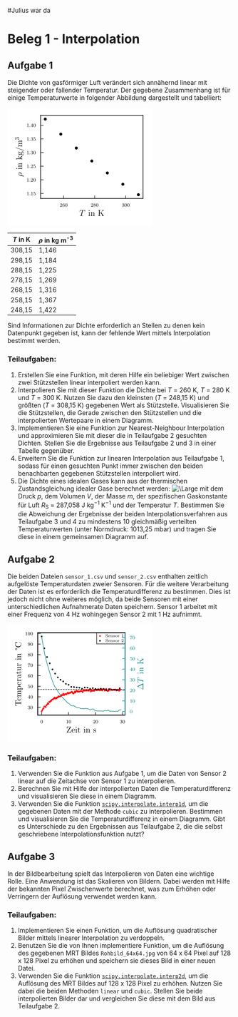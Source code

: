 #Julius war da
# Beleg 1 - Interpolation

## Aufgabe 1
Die Dichte von gasförmiger Luft verändert sich annähernd linear mit steigender oder fallender Temperatur. Der gegebene Zusammenhang ist für einige Temperaturwerte in folgender Abbildung dargestellt und tabelliert:

![IMG EXERCISE2](Daten_Aufgabe_1/Aufgabe_1_Dichtefunktion.png)

| *T* in K | *&#961;* in kg m<sup>-3</sup> | 
| ---    | ---   |
| 308,15 | 1,146 | 
| 298,15 | 1,184 | 
| 288,15 | 1,225 | 
| 278,15 | 1,269 | 
| 268,15 | 1,316 | 
| 258,15 | 1,367 | 
| 248,15 | 1,422 |

Sind Informationen zur Dichte erforderlich an Stellen zu denen kein Datenpunkt gegeben ist, kann der fehlende Wert mittels Interpolation bestimmt werden.

### Teilaufgaben:
  1. Erstellen Sie eine Funktion, mit deren Hilfe ein beliebiger Wert zwischen zwei Stützstellen linear interpoliert werden kann.
  2. Interpolieren Sie mit dieser Funktion die Dichte bei *T* = 260 K, *T* = 280 K und *T* = 300 K. Nutzen Sie dazu den kleinsten (*T* = 248,15 K) und größten (*T* = 308,15 K) gegebenen Wert als Stützstelle. Visualisieren Sie die Stützstellen, die Gerade zwischen den Stützstellen und die interpolierten Wertepaare in einem Diagramm.
  3. Implementieren Sie eine Funktion zur Nearest-Neighbour Interpolation und approximieren Sie mit dieser die in Teilaufgabe 2 gesuchten Dichten. Stellen Sie die Ergebnisse aus Teilaufgabe 2 und 3 in einer Tabelle gegenüber.
  4. Erweitern Sie die Funktion zur linearen Interpolation aus Teilaufgabe 1, sodass für einen gesuchten Punkt immer zwischen den beiden benachbarten gegebenen Stützstellen interpoliert wird.
  5. Die Dichte eines idealen Gases kann aus der thermischen Zustandsgleichung idealer Gase berechnet werden: 
![\Large](https://latex.codecogs.com/gif.latex?\bg_white{}pV&space;=&space;mR_ST) mit dem Druck *p*, dem Volumen *V*, der Masse *m*, der spezifischen Gaskonstante für Luft *R*<sub>S</sub> = 287,058 J kg<sup>−1</sup> K<sup>−1</sup> und der Temperatur *T*. Bestimmen Sie die Abweichung der Ergebnisse der beiden Interpolationsverfahren aus Teilaufgabe 3 und 4 zu mindestens 10 gleichmäßig verteilten Temperaturwerten (unter Normdruck: 1013,25 mbar) und tragen Sie diese in einem gemeinsamen Diagramm auf.


## Aufgabe 2
Die beiden Dateien ``sensor_1.csv`` und ``sensor_2.csv`` enthalten zeitlich aufgelöste Temperaturdaten zweier Sensoren. Für die weitere Verarbeitung der Daten ist es erforderlich die Temperaturdifferenz zu bestimmen. Dies ist jedoch nicht ohne weiteres möglich, da beide Sensoren mit einer unterschiedlichen Aufnahmerate Daten speichern. Sensor 1 arbeitet mit einer Frequenz von 4 Hz wohingegen Sensor 2 mit 1 Hz aufnimmt.

![IMG EXERCISE2](Daten_Aufgabe_2/Aufgabe_2_Temperatur.png)

### Teilaufgaben:
  1. Verwenden Sie die Funktion aus Aufgabe 1, um die Daten von Sensor 2 linear auf die Zeitachse von Sensor 1 zu interpolieren.
  2. Berechnen Sie mit Hilfe der interpolierten Daten die Temperaturdifferenz und visualisieren Sie diese in einem Diagramm.
  3. Verwenden Sie die Funktion [`scipy.interpolate.interp1d`](https://docs.scipy.org/doc/scipy/reference/generated/scipy.interpolate.interp1d.html#scipy.interpolate.interp1d), um die gegebenen Daten mit der Methode ``cubic`` zu interpolieren. Bestimmen und visualisieren Sie die Temperaturdifferenz in einem Diagramm. Gibt es Unterschiede zu den Ergebnissen aus Teilaufgabe 2, die die selbst geschriebene Interpolationsfunktion nutzt?


## Aufgabe 3
In der Bildbearbeitung spielt das Interpolieren von Daten eine wichtige Rolle. Eine Anwendung ist das Skalieren von Bildern. Dabei werden mit Hilfe der bekannten Pixel Zwischenwerte berechnet, was zum Erhöhen oder Verringern der Auflösung verwendet werden kann.

### Teilaufgaben:
  1. Implementieren Sie einen Funktion, um die Auflösung quadratischer Bilder mittels linearer Interpolation zu verdoppeln.
  2. Benutzen Sie die von Ihnen implementiere Funktion, um die Auflösung des gegebenen MRT Bildes ``Rohbild_64x64.jpg`` von 64 x 64 Pixel auf 128 x 128 Pixel zu erhöhen und speichern sie dieses Bild in einer neuen Datei.
  3. Verwenden Sie die Funktion [`scipy.interpolate.interp2d`](https://docs.scipy.org/doc/scipy/reference/generated/scipy.interpolate.interp2d.html), um die Auflösung des MRT Bildes auf 128 x 128 Pixel zu erhöhen. Nutzen Sie dabei die beiden Methoden ``linear`` und ``cubic``. Stellen Sie beide interpolierten Bilder dar und vergleichen Sie diese mit dem Bild aus Teilaufgabe 2.

